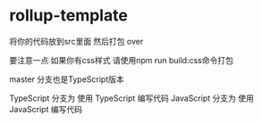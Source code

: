 # rollup-template

将你的代码放到src里面 然后打包 over

要注意一点 如果你有css样式 请使用npm run build:css命令打包

master 分支也是TypeScript版本

TypeScript 分支为 使用 TypeScript 编写代码
JavaScript 分支为 使用 JavaScript 编写代码

